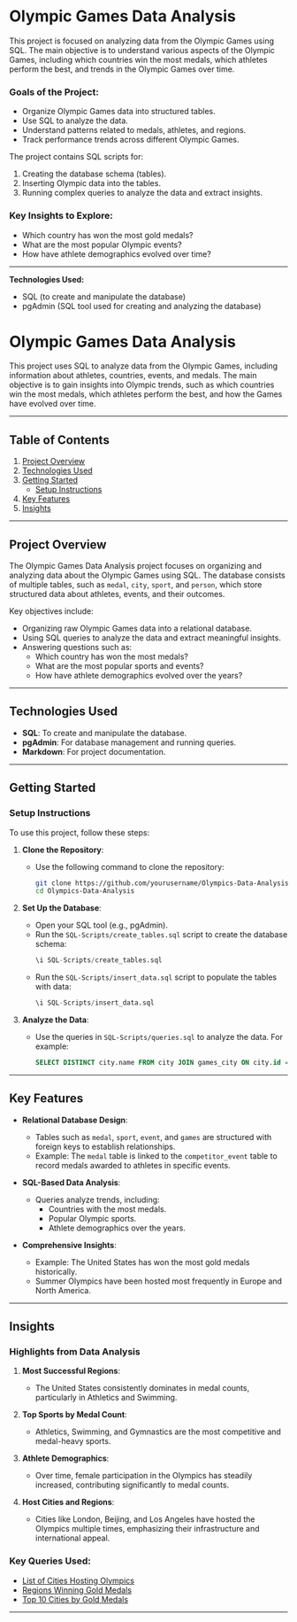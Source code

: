 # Olympic Games Data Analysis

This project is focused on analyzing data from the Olympic Games using SQL. The main objective is to understand various aspects of the Olympic Games, including which countries win the most medals, which athletes perform the best, and trends in the Olympic Games over time.

### Goals of the Project:
- Organize Olympic Games data into structured tables.
- Use SQL to analyze the data.
- Understand patterns related to medals, athletes, and regions.
- Track performance trends across different Olympic Games.

The project contains SQL scripts for:
1. Creating the database schema (tables).
2. Inserting Olympic data into the tables.
3. Running complex queries to analyze the data and extract insights.

### Key Insights to Explore:
- Which country has won the most gold medals?
- What are the most popular Olympic events?
- How have athlete demographics evolved over time?

---

**Technologies Used:**
- SQL (to create and manipulate the database)
- pgAdmin (SQL tool used for creating and analyzing the database)

# Olympic Games Data Analysis

This project uses SQL to analyze data from the Olympic Games, including information about athletes, countries, events, and medals. The main objective is to gain insights into Olympic trends, such as which countries win the most medals, which athletes perform the best, and how the Games have evolved over time.

---

## Table of Contents
1. [Project Overview](#project-overview)
2. [Technologies Used](#technologies-used)
3. [Getting Started](#getting-started)
   - [Setup Instructions](#setup-instructions)
4. [Key Features](#key-features)
5. [Insights](#insights)

---

## Project Overview

The Olympic Games Data Analysis project focuses on organizing and analyzing data about the Olympic Games using SQL. The database consists of multiple tables, such as `medal`, `city`, `sport`, and `person`, which store structured data about athletes, events, and their outcomes.

Key objectives include:
- Organizing raw Olympic Games data into a relational database.
- Using SQL queries to analyze the data and extract meaningful insights.
- Answering questions such as:
  - Which country has won the most medals?
  - What are the most popular sports and events?
  - How have athlete demographics evolved over the years?

---

## Technologies Used

- **SQL**: To create and manipulate the database.
- **pgAdmin**: For database management and running queries.
- **Markdown**: For project documentation.

---

## Getting Started

### Setup Instructions

To use this project, follow these steps:

1. **Clone the Repository**:
   - Use the following command to clone the repository:
     ```bash
     git clone https://github.com/yourusername/Olympics-Data-Analysis.git
     cd Olympics-Data-Analysis
     ```

2. **Set Up the Database**:
   - Open your SQL tool (e.g., pgAdmin).
   - Run the `SQL-Scripts/create_tables.sql` script to create the database schema:
     ```sql
     \i SQL-Scripts/create_tables.sql
     ```
   - Run the `SQL-Scripts/insert_data.sql` script to populate the tables with data:
     ```sql
     \i SQL-Scripts/insert_data.sql
     ```

3. **Analyze the Data**:
   - Use the queries in `SQL-Scripts/queries.sql` to analyze the data. For example:
     ```sql
     SELECT DISTINCT city.name FROM city JOIN games_city ON city.id = games_city.city_id;
     ```

---

## Key Features

- **Relational Database Design**:
  - Tables such as `medal`, `sport`, `event`, and `games` are structured with foreign keys to establish relationships.
  - Example: The `medal` table is linked to the `competitor_event` table to record medals awarded to athletes in specific events.

- **SQL-Based Data Analysis**:
  - Queries analyze trends, including:
    - Countries with the most medals.
    - Popular Olympic sports.
    - Athlete demographics over the years.

- **Comprehensive Insights**:
  - Example: The United States has won the most gold medals historically.
  - Summer Olympics have been hosted most frequently in Europe and North America.

---

## Insights

### Highlights from Data Analysis

1. **Most Successful Regions**:
   - The United States consistently dominates in medal counts, particularly in Athletics and Swimming.

2. **Top Sports by Medal Count**:
   - Athletics, Swimming, and Gymnastics are the most competitive and medal-heavy sports.

3. **Athlete Demographics**:
   - Over time, female participation in the Olympics has steadily increased, contributing significantly to medal counts.

4. **Host Cities and Regions**:
   - Cities like London, Beijing, and Los Angeles have hosted the Olympics multiple times, emphasizing their infrastructure and international appeal.

### Key Queries Used:
- [List of Cities Hosting Olympics](SQL-Scripts/queries.sql)
- [Regions Winning Gold Medals](SQL-Scripts/queries.sql)
- [Top 10 Cities by Gold Medals](SQL-Scripts/queries.sql)

---


